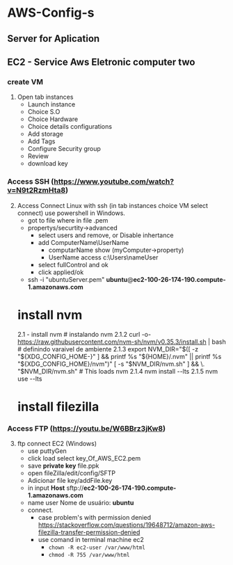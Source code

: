 # AWS-Config-s

## Server for Aplication

## EC2 - Service Aws Eletronic computer two
### create VM
1. Open tab instances
   * Launch instance
   * Choice S.O
   * Choice Hardware
   * Choice details configurations
   * Add storage
   * Add Tags
   * Configure Security group
   * Review
   * download key
### Access SSH (<https://www.youtube.com/watch?v=N9t2RzmHta8>)
2. Access Connect Linux with ssh (in tab instances choice VM select connect) use powershell in Windows.
   * got to file where in file .pem
   * propertys/securtity->advanced
     * select users and remove, or Disable inhertance
     * add ComputerName\\UserName
        * computarName show (myComputer->property)
        * UserName access c:\Users\nameUser
     * select fullControl and ok
     * click applied/ok
   * ssh -i "ubuntuServer.pem" **ubuntu**@**ec2-100-26-174-190.compute-1.amazonaws.com**
   # install nvm
   2.1 - install nvm 
         # instalando nvm
         2.1.2 curl -o- https://raw.githubusercontent.com/nvm-sh/nvm/v0.35.3/install.sh | bash
         # definindo varaivel de ambiente
         2.1.3 export NVM_DIR="$([ -z "${XDG_CONFIG_HOME-}" ] && printf %s "${HOME}/.nvm" || printf %s "${XDG_CONFIG_HOME}/nvm")"
[ -s "$NVM_DIR/nvm.sh" ] && \. "$NVM_DIR/nvm.sh" # This loads nvm
         2.1.4 nvm install --lts
         2.1.5 nvm use --lts
   # install filezilla
   
### Access FTP   (<https://youtu.be/W6BBrz3jKw8>)
3. ftp connect EC2 (Windows)
   * use puttyGen
   * click load select key_Of_AWS_EC2.pem
   * save **private key** file.ppk
   * open fileZilla/edit/config/SFTP
   * Adicionar file key/addFile.key
   * in input **Host** sftp://**ec2-100-26-174-190.compute-1.amazonaws.com**
   * name user Nome de usuário: **ubuntu**
   * connect.
     * case problem's with permission denied <https://stackoverflow.com/questions/19648712/amazon-aws-filezilla-transfer-permission-denied>
     * use comand in terminal machine ec2 
       - ```chown -R ec2-user /var/www/html```
       - ```chmod -R 755 /var/www/html```
  
  
  
  

